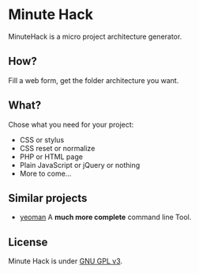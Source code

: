 # Minute Hack

MinuteHack is a micro project architecture generator.

## How?

Fill a web form, get the folder architecture you want.

## What?

Chose what you need for your project:

- CSS or stylus
- CSS reset or normalize
- PHP or HTML page
- Plain JavaScript or jQuery or nothing
- More to come…

## Similar projects

- [yeoman](http://yeoman.io/) A **much more complete** command line Tool.

## License

Minute Hack is under [GNU GPL v3](https://www.gnu.org/licenses/gpl.html).

